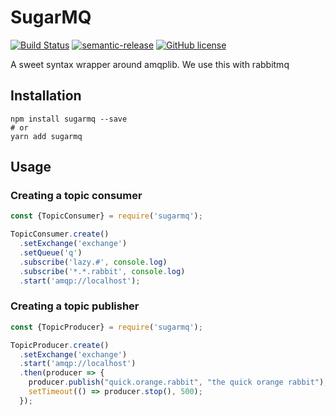 # SugarMQ

[![Build Status](https://travis-ci.org/freelyformd/mq.svg?branch=master)](https://travis-ci.org/freelyformd/mq)
[![semantic-release](https://img.shields.io/badge/%20%20%F0%9F%93%A6%F0%9F%9A%80-semantic--release-e10079.svg)](https://github.com/semantic-release/semantic-release)
[![GitHub license](https://img.shields.io/github/license/freelyformd/mq.svg)](https://github.com/freelyformd/mq)

A sweet syntax wrapper around amqplib. We use this with rabbitmq

## Installation

```
npm install sugarmq --save
# or
yarn add sugarmq
```

## Usage

### Creating a topic consumer

```js
const {TopicConsumer} = require('sugarmq');

TopicConsumer.create()
  .setExchange('exchange')
  .setQueue('q')
  .subscribe('lazy.#', console.log) 
  .subscribe('*.*.rabbit', console.log)
  .start('amqp://localhost');

```

### Creating a topic publisher

```js
const {TopicProducer} = require('sugarmq');

TopicProducer.create()
  .setExchange('exchange')
  .start('amqp://localhost')
  .then(producer => {
    producer.publish("quick.orange.rabbit", "the quick orange rabbit");
    setTimeout(() => producer.stop(), 500);
  });
```
